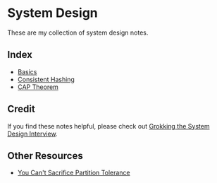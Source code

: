 # System Design

These are my collection of system design notes.

## Index

* [Basics]
* [Consistent Hashing]
* [CAP Theorem]

[Basics]: ./notes/basics.md
[Consistent Hashing]: ./notes/consistent-hashing.md
[CAP Theorem]: ./notes/cap-theorem.md

## Credit

If you find these notes helpful, please check out [Grokking the System Design Interview].

[Grokking the System Design Interview]: https://www.educative.io/collection/5668639101419520/5649050225344512

## Other Resources

* [You Can't Sacrifice Partition Tolerance]

[You Can't Sacrifice Partition Tolerance]: https://codahale.com/you-cant-sacrifice-partition-tolerance
